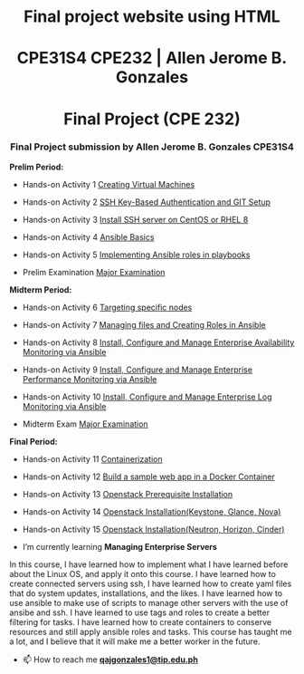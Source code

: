 <h1 align="center"><strong>Final project website using  HTML</strong></h1>
<h1 align="center">CPE31S4 CPE232 | Allen Jerome B. Gonzales</h1>


<h1 align="center">Final Project (CPE 232)</h1>
<h3 align="center">Final Project submission by Allen Jerome B. Gonzales CPE31S4</h3>

<p><strong>Prelim Period: </strong></p>

- Hands-on Activity 1 [Creating Virtual Machines](https://github.com/qajgonzales1/HOA1.git)

- Hands-on Activity 2 [SSH Key-Based Authentication and GIT Setup](https://github.com/qajgonzales1/HOA2.git)

- Hands-on Activity 3 [Install SSH server on CentOS or RHEL 8](https://github.com/qajgonzales1/HOA3.git)

- Hands-on Activity 4 [Ansible Basics](https://github.com/qajgonzales1/HOA4.git)

- Hands-on Activity 5 [Implementing Ansible roles in playbooks](https://github.com/qajgonzales1/HOA5.git)

- Prelim Examination [Major Examination](https://github.com/qajgonzales1/Gonzales_PrelimExam.git)

<p><strong>Midterm Period: </strong></p>

- Hands-on Activity 6 [Targeting specific nodes](https://github.com/qajgonzales1/HOA6.git)

- Hands-on Activity 7 [Managing files and Creating Roles in Ansible](https://github.com/qajgonzales1/HOA7.git)

- Hands-on Activity 8 [Install, Configure and Manage Enterprise Availability Monitoring via Ansible](https://github.com/qajgonzales1/HOA-8.git)

- Hands-on Activity 9 [Install, Configure and Manage Enterprise Performance Monitoring via Ansible](https://github.com/qajgonzales1/HOA9.git)

- Hands-on Activity 10 [Install, Configure and Manage Enterprise Log Monitoring via Ansible](https://github.com/qajgonzales1/HOA10.git)

- Midterm Exam [Major Examination](https://github.com/qajgonzales1/CPE_MIDEXAM_GONZALES.git)

<p><strong>Final Period: </strong></p>

- Hands-on Activity 11 [Containerization](https://github.com/qajgonzales1/HOA11.git)

- Hands-on Activity 12 [Build a sample web app in a Docker Container](https://github.com/qajgonzales1/HOA12.git)

- Hands-on Activity 13 [Openstack Prerequisite Installation](https://github.com/qajgonzales1/HOA13.git)

- Hands-on Activity 14 [Openstack Installation(Keystone, Glance, Nova)]()

- Hands-on Activity 15 [Openstack Installation(Neutron, Horizon, Cinder)]()

- I’m currently learning **Managing Enterprise Servers**

<body align="left">In this course, I have learned how to implement what I have learned before about the Linux OS, and apply it onto this course. I have learned how to create connected servers using ssh, I have learned how to create yaml files that do system updates, installations, and the likes. I have learned how to use ansible to make use of scripts to manage other servers with the use of ansibe and ssh. I have learned to use tags and roles to create a better filtering for tasks. I have learned how to create containers to conserve resources and still apply ansible roles and tasks. This course has taught me a lot, and I believe that it will make me a better worker in the future.</body>

- 📫 How to reach me **qajgonzales1@tip.edu.ph**
